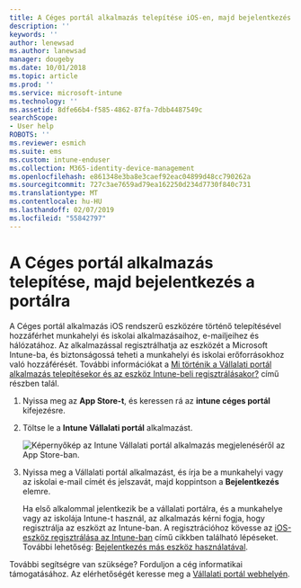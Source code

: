```yaml
---
title: A Céges portál alkalmazás telepítése iOS-en, majd bejelentkezés a portálra | Microsoft Docs
description: ''
keywords: ''
author: lenewsad
ms.author: lanewsad
manager: dougeby
ms.date: 10/01/2018
ms.topic: article
ms.prod: ''
ms.service: microsoft-intune
ms.technology: ''
ms.assetid: 8dfe66b4-f585-4862-87fa-7dbb4487549c
searchScope:
- User help
ROBOTS: ''
ms.reviewer: esmich
ms.suite: ems
ms.custom: intune-enduser
ms.collection: M365-identity-device-management
ms.openlocfilehash: e861348e3ba8e3caef92eac04899d48cc790262a
ms.sourcegitcommit: 727c3ae7659ad79ea162250d234d7730f840c731
ms.translationtype: MT
ms.contentlocale: hu-HU
ms.lasthandoff: 02/07/2019
ms.locfileid: "55842797"
---
```

# <a name="install-and-sign-in-to-the-company-portal-app"></a>A Céges portál alkalmazás telepítése, majd bejelentkezés a portálra

A Céges portál alkalmazás iOS rendszerű eszközére történő telepítésével hozzáférhet munkahelyi és iskolai alkalmazásaihoz, e-mailjeihez és hálózatához. Az alkalmazással regisztrálhatja az eszközét a Microsoft Intune-ba, és biztonságossá teheti a munkahelyi és iskolai erőforrásokhoz való hozzáférését. További információkat a [Mi történik a Vállalati portál alkalmazás telepítésekor és az eszköz Intune-beli regisztrálásakor?](what-happens-if-you-install-the-company-portal-app-and-enroll-your-device-in-intune-ios.md) című részben talál.

1.  Nyissa meg az **App Store-t**, és keressen rá az **intune céges portál** kifejezésre.

2.  Töltse le a **Intune Vállalati portál** alkalmazást.

    ![Képernyőkép az Intune Vállalati portál alkalmazás megjelenéséről az App Store-ban.](./media/CP_iosRedesign_after_1803_04.PNG)

3.  Nyissa meg a Vállalati portál alkalmazást, és írja be a munkahelyi vagy az iskolai e-mail címét és jelszavát, majd koppintson a **Bejelentkezés** elemre.

    Ha első alkalommal jelentkezik be a vállalati portálra, és a munkahelye vagy az iskolája Intune-t használ, az alkalmazás kérni fogja, hogy regisztrálja az eszközt az Intune-ban. A regisztrációhoz kövesse az [iOS-eszköz regisztrálása az Intune-ban](enroll-your-device-in-intune-ios.md) című cikkben található lépéseket. További lehetőség: [Bejelentkezés más eszköz használatával](https://docs.microsoft.com/intune-user-help/sign-in-to-the-company-portal#signing-in-from-another-device).

További segítségre van szüksége? Forduljon a cég informatikai támogatásához. Az elérhetőségét keresse meg a [Vállalati portál webhelyén](https://go.microsoft.com/fwlink/?linkid=2010980).
